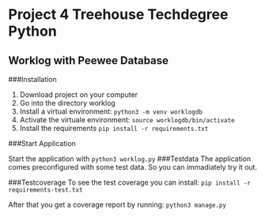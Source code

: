 # Project 4 Treehouse Techdegree Python
## Worklog with Peewee Database
###Installation
1. Download project on your computer
2. Go into the directory worklog
3. Install a virtual environment:
    `python3 -m venv worklogdb`
4. Activate the virtuale environment:
    `source worklogdb/bin/activate`
4. Install the requirements
    `pip install -r requirements.txt`

###Start Application

Start the application with
    `python3 worklog.py`
###Testdata
The application comes preconfigured with some test data.
So you can immadiately try it out.

###Testcoverage
To see the test coverage you can install:
    `pip install -r requirements-test.txt`

After that you get a coverage report by running:
    `python3 manage.py`
